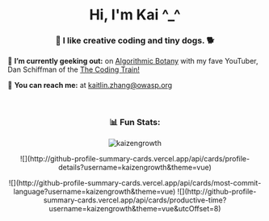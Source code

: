 <h1 align="center">Hi, I'm Kai ^_^ </h1>
<h3 align="center">🎨  I like creative coding and tiny dogs.  🐕</h3>

🌱 **I’m currently geeking out:** on [Algorithmic Botany](https://natureofcode.com/) with my fave YouTuber, Dan Schiffman of the [The Coding Train!](https://www.youtube.com/watch?v=ARnf4ilr9Hc&list=PLRqwX-V7Uu6aBhR9QrBIsyybrnK7MCcYU)

💬  **You can reach me:** at [kaitlin.zhang@owasp.org](mailto:kaitlin.zhang@owasp.org)

<br/>

<h3 align="center">📊 Fun Stats:</h3>

<p align="center"><img align="center" src="https://github-readme-streak-stats.herokuapp.com/?user=kaizengrowth&" alt="kaizengrowth" /></p>
<p align="center">![](http://github-profile-summary-cards.vercel.app/api/cards/profile-details?username=kaizengrowth&theme=vue)</p>
<p align="center">![](http://github-profile-summary-cards.vercel.app/api/cards/most-commit-language?username=kaizengrowth&theme=vue) ![](http://github-profile-summary-cards.vercel.app/api/cards/productive-time?username=kaizengrowth&theme=vue&utcOffset=8)</p>
